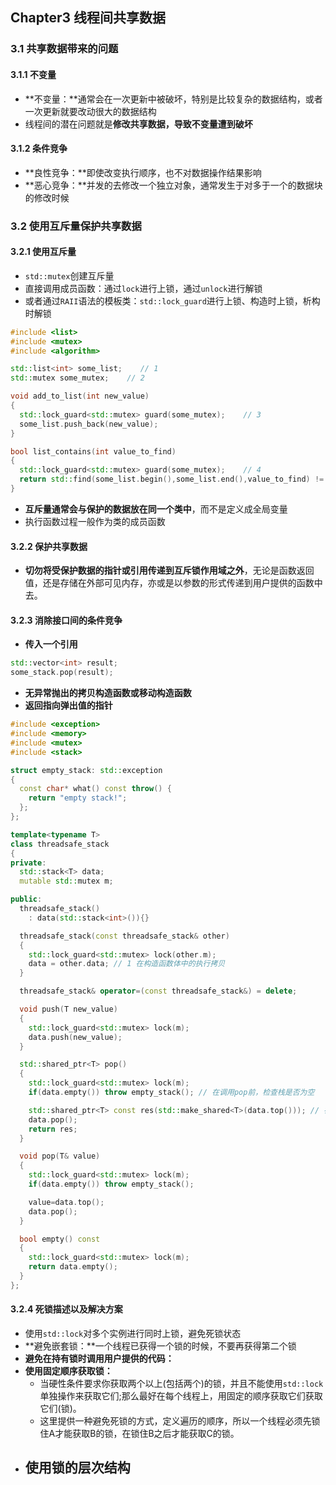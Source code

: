## Chapter3 线程间共享数据

### 3.1 共享数据带来的问题

#### 3.1.1 不变量

- **不变量：**通常会在一次更新中被破坏，特别是比较复杂的数据结构，或者一次更新就要改动很大的数据结构
- 线程间的潜在问题就是**修改共享数据，导致不变量遭到破坏**

#### 3.1.2 条件竞争

- **良性竞争：**即使改变执行顺序，也不对数据操作结果影响
- **恶心竞争：**并发的去修改一个独立对象，通常发生于对多于一个的数据块的修改时候

### 3.2 使用互斥量保护共享数据

#### 3.2.1 使用互斥量

- `std::mutex`创建互斥量
- 直接调用成员函数：通过`lock`进行上锁，通过`unlock`进行解锁
- 或者通过`RAII`语法的模板类：`std::lock_guard`进行上锁、构造时上锁，析构时解锁

```cpp
#include <list>
#include <mutex>
#include <algorithm>

std::list<int> some_list;    // 1
std::mutex some_mutex;    // 2

void add_to_list(int new_value)
{
  std::lock_guard<std::mutex> guard(some_mutex);    // 3
  some_list.push_back(new_value);
}

bool list_contains(int value_to_find)
{
  std::lock_guard<std::mutex> guard(some_mutex);    // 4
  return std::find(some_list.begin(),some_list.end(),value_to_find) != some_list.end();
}
```

- **互斥量通常会与保护的数据放在同一个类中**，而不是定义成全局变量
- 执行函数过程一般作为类的成员函数

#### 3.2.2 保护共享数据

- **切勿将受保护数据的指针或引用传递到互斥锁作用域之外**，无论是函数返回值，还是存储在外部可见内存，亦或是以参数的形式传递到用户提供的函数中去。

#### 3.2.3 消除接口间的条件竞争

- **传入一个引用**

```cpp
std::vector<int> result;
some_stack.pop(result);
```

- **无异常抛出的拷贝构造函数或移动构造函数**
- **返回指向弹出值的指针**

```cpp
#include <exception>
#include <memory>
#include <mutex>
#include <stack>

struct empty_stack: std::exception
{
  const char* what() const throw() {
    return "empty stack!";
  };
};

template<typename T>
class threadsafe_stack
{
private:
  std::stack<T> data;
  mutable std::mutex m;

public:
  threadsafe_stack()
    : data(std::stack<int>()){}

  threadsafe_stack(const threadsafe_stack& other)
  {
    std::lock_guard<std::mutex> lock(other.m);
    data = other.data; // 1 在构造函数体中的执行拷贝
  }

  threadsafe_stack& operator=(const threadsafe_stack&) = delete;

  void push(T new_value)
  {
    std::lock_guard<std::mutex> lock(m);
    data.push(new_value);
  }

  std::shared_ptr<T> pop()
  {
    std::lock_guard<std::mutex> lock(m);
    if(data.empty()) throw empty_stack(); // 在调用pop前，检查栈是否为空

    std::shared_ptr<T> const res(std::make_shared<T>(data.top())); // 在修改堆栈前，分配出返回值
    data.pop();
    return res;
  }

  void pop(T& value)
  {
    std::lock_guard<std::mutex> lock(m);
    if(data.empty()) throw empty_stack();

    value=data.top();
    data.pop();
  }

  bool empty() const
  {
    std::lock_guard<std::mutex> lock(m);
    return data.empty();
  }
};
```

#### 3.2.4 死锁描述以及解决方案

- 使用`std::lock`对多个实例进行同时上锁，避免死锁状态
- **避免嵌套锁：**一个线程已获得一个锁的时候，不要再获得第二个锁
- **避免在持有锁时调用用户提供的代码：**
- **使用固定顺序获取锁：**
  - 当硬性条件要求你获取两个以上(包括两个)的锁，并且不能使用`std::lock`单独操作来获取它们;那么最好在每个线程上，用固定的顺序获取它们获取它们(锁)。
  - 这里提供一种避免死锁的方式，定义遍历的顺序，所以一个线程必须先锁住A才能获取B的锁，在锁住B之后才能获取C的锁。
- **使用锁的层次结构**
  - 